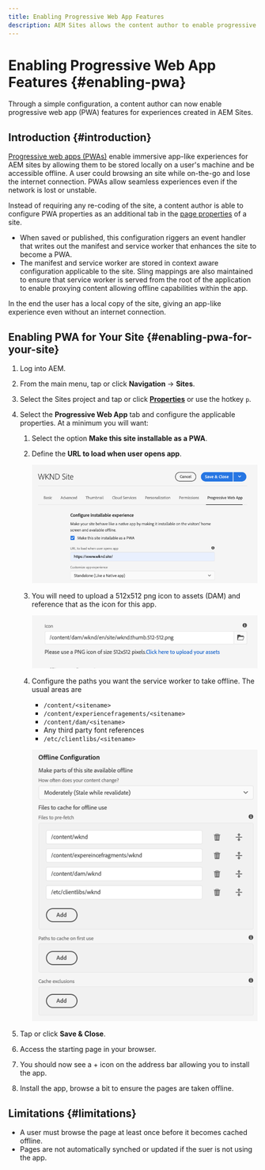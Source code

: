 ```yaml
---
title: Enabling Progressive Web App Features
description: AEM Sites allows the content author to enable progressive web app capabilities to any site through simple configuration instead of coding.
---
```


# Enabling Progressive Web App Features {#enabling-pwa}

Through a simple configuration, a content author can now enable progressive web app (PWA) features for experiences created in AEM Sites.

## Introduction {#introduction}

[Progressive web apps (PWAs)](https://web.dev/progressive-web-apps/) enable immersive app-like experiences for AEM sites by allowing them to be stored locally on a user's machine and be accessible offline. A user could browsing an site while on-the-go and lose the internet connection. PWAs allow seamless experiences even if the network is lost or unstable.

Instead of requiring any re-coding of the site, a content author is able to configure PWA properties as an additional tab in the [page properties](/help/sites-cloud/authoring/fundamentals/page-properties.md) of a site.

* When saved or published, this configuration riggers an event handler that writes out the manifest and service worker that enhances the site to become a PWA.
* The manifest and service worker are stored in context aware configuration applicable to the site. Sling mappings are also maintained to ensure that service worker is served from the root of the application to enable proxying content allowing offline capabilities within the app.

In the end the user has a local copy of the site, giving an app-like experience even without an internet connection.

## Enabling PWA for Your Site {#enabling-pwa-for-your-site}

1. Log into AEM.
1. From the main menu, tap or click **Navigation** -&gt; **Sites**.
1. Select the Sites project and tap or click [**Properties**](/help/sites-cloud/authoring/fundamentals/page-properties.md) or use the hotkey `p`.
1. Select the **Progressive Web App** tab and configure the applicable properties. At a minimum you will want:
   1. Select the option **Make this site installable as a PWA**.
   1. Define the **URL to load when user opens app**.

      ![Enable PWA](../assets/pwa-enable.png)

   1. You will need to upload a 512x512 png icon to assets (DAM) and reference that as the icon for this app.

      ![Define PWA icon](../assets/pwa-icon.png)

   1. Configure the paths you want the service worker to take offline. The usual areas are
      * `/content/<sitename>`
      * `/content/experiencefragements/<sitename>`
      * `/content/dam/<sitename>`
      * Any third party font references
      * `/etc/clientlibs/<sitename>`

      ![Define PWA offline paths](../assets/pwa-offline.png)

1. Tap or click **Save &amp; Close**.
1. Access the starting page in your browser.
1. You should now see a + icon on the address bar allowing you to install the app.
1. Install the app, browse a bit to ensure the pages are taken offline.

## Limitations {#limitations}

* A user must browse the page at least once before it becomes cached offline.
* Pages are not automatically synched or updated if the suer is not using the app.
